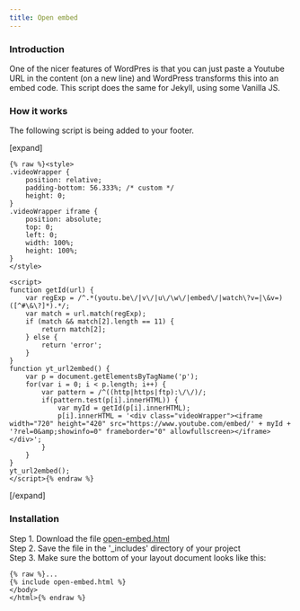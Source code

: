 ```yaml
---
title: Open embed
---
```


### Introduction

One of the nicer features of WordPres is that you can just paste a Youtube URL in the content (on a new line) and WordPress transforms this into an embed code. This script does the same for Jekyll, using some Vanilla JS.

### How it works

The following script is being added to your footer.

[expand]

```
{% raw %}<style>
.videoWrapper {
	position: relative;
	padding-bottom: 56.333%; /* custom */
	height: 0;
}
.videoWrapper iframe {
	position: absolute;
	top: 0;
	left: 0;
	width: 100%;
	height: 100%;
}    
</style>

<script>
function getId(url) {
    var regExp = /^.*(youtu.be\/|v\/|u\/\w\/|embed\/|watch\?v=|\&v=)([^#\&\?]*).*/;
    var match = url.match(regExp);
    if (match && match[2].length == 11) {
        return match[2];
    } else {
        return 'error';
    }
}
function yt_url2embed() {
    var p = document.getElementsByTagName('p');
    for(var i = 0; i < p.length; i++) {
        var pattern = /^((http|https|ftp):\/\/)/;
        if(pattern.test(p[i].innerHTML)) {
            var myId = getId(p[i].innerHTML);
            p[i].innerHTML = '<div class="videoWrapper"><iframe width="720" height="420" src="https://www.youtube.com/embed/' + myId + '?rel=0&amp;showinfo=0" frameborder="0" allowfullscreen></iframe></div>';
        }
    }
}
yt_url2embed();
</script>{% endraw %}
```

[/expand]

### Installation

Step 1. Download the file [open-embed.html](https://raw.githubusercontent.com/jhvanderschee/jekyllcodex/gh-pages/_includes/open-embed.html)
<br />Step 2. Save the file in the '_includes' directory of your project
<br />Step 3. Make sure the bottom of your layout document looks like this:

```
{% raw %}...
{% include open-embed.html %}
</body>
</html>{% endraw %}
```